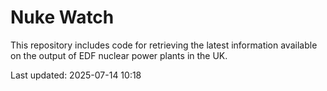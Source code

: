 # Nuke Watch

This repository includes code for retrieving the latest information available on the output of EDF nuclear power plants in the UK.

Last updated: 2025-07-14 10:18